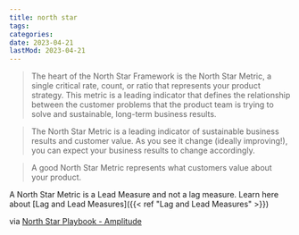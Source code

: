 ```yaml
---
title: north star
tags:
categories:
date: 2023-04-21
lastMod: 2023-04-21
---
```

> The heart of the North Star Framework is the North Star Metric, a single critical rate, count, or ratio that represents your product strategy. This metric is a leading indicator that defines the relationship between the customer problems that the product team is trying to solve and sustainable, long-term business results.

> The North Star Metric is a leading indicator of sustainable business results and customer value. As you see it change (ideally improving!), you can expect your business results to change accordingly.

> A good North Star Metric represents what customers value about your product.

A North Star Metric is a Lead Measure and not a lag measure. Learn here about [Lag and Lead Measures]({{< ref "Lag and Lead Measures" >}})

via [North Star Playbook - Amplitude](https://amplitude.com/north-star#:~:text=To%20address%20customer%20problems%20and,aligns%20with%20the%20bigger%20picture.)
